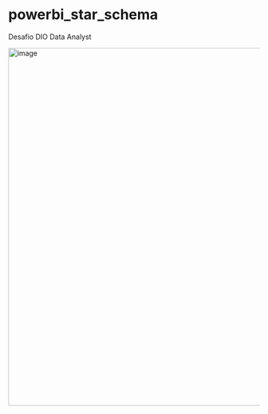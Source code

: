 # powerbi_star_schema
Desafio DIO Data Analyst

<img width="719" alt="image" src="https://github.com/user-attachments/assets/b4b99b72-54d0-4913-99d9-aa28847ab81a">
